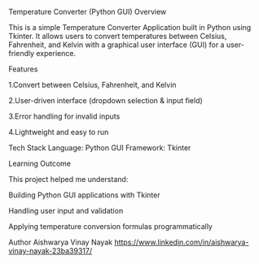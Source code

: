 Temperature Converter (Python GUI)
Overview

This is a simple Temperature Converter Application built in Python using Tkinter.
It allows users to convert temperatures between Celsius, Fahrenheit, and Kelvin with a graphical user interface (GUI) for a user-friendly experience.

Features

1.Convert between Celsius, Fahrenheit, and Kelvin

2.User-driven interface (dropdown selection & input field)

3.Error handling for invalid inputs

4.Lightweight and easy to run


Tech Stack
Language: Python
GUI Framework: Tkinter

Learning Outcome

This project helped me understand:

Building Python GUI applications with Tkinter

Handling user input and validation

Applying temperature conversion formulas programmatically

Author
Aishwarya Vinay Nayak https://www.linkedin.com/in/aishwarya-vinay-nayak-23ba39317/
